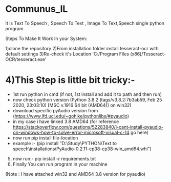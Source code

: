 # Communus_IL
It is Text To Speech , Speech To Text , Image To Text,Speech single python program.

Steps To Make It Work In your System:

1)clone the repository
2)From installation folder install tesseract-ocr with default settings
3)Re-check it's Location 'C:/Program Files (x86)/Tesseract-OCR/tesseract.exe'
# 4)This Step is little bit tricky:-
   - 1st run python in cmd (if not, 1st install and add it to path and then run)
   - now check python version (Python 3.8.2 (tags/v3.8.2:7b3ab59, Feb 25 2020, 23:03:10) [MSC v.1916 64 bit (AMD64)] on win32)
   - download specific pyAudio version from (https://www.lfd.uci.edu/~gohlke/pythonlibs/#pyaudio)
   - in my case i have linked 3.8 AMD64 (for reference https://stackoverflow.com/questions/52283840/i-cant-install-pyaudio-on-windows-how-to-solve-error-microsoft-visual-c-14 
     go here)
   - now run pip install file-location 
   - example :- (pip install "D:\Study\PYTHON\Text to speech\installations\PyAudio-0.2.11-cp38-cp38-win_amd64.whl")
5) now run:-  pip install -r requirements.txt
6) Finally You can run program in your machine

(Note : I have attached win32 and AMD64 3.8 version for pyaudio)
